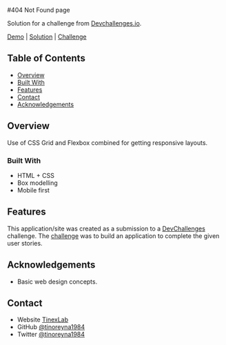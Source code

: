 #404 Not Found page

Solution for a challenge from [Devchallenges.io](http://devchallenges.io).

[Demo](https://tino-devchallenges-02.netlify.app) | 
[Solution](https://github.com/tinoreyna1984/devchallenges-02) | 
[Challenge](https://devchallenges.io/challenges/hhmesazsqgKXrTkYkt0U)

<!-- TABLE OF CONTENTS -->

## Table of Contents

- [Overview](#overview)
- [Built With](#built-with)
- [Features](#features)
- [Contact](#contact)
- [Acknowledgements](#acknowledgements)

## Overview

Use of CSS Grid and Flexbox combined for getting responsive layouts.

### Built With

- HTML + CSS
- Box modelling
- Mobile first

## Features

This application/site was created as a submission to a [DevChallenges](https://devchallenges.io/challenges) challenge. The [challenge](https://devchallenges.io/challenges/hhmesazsqgKXrTkYkt0U) was to build an application to complete the given user stories.

## Acknowledgements

- Basic web design concepts.

## Contact

- Website [TinexLab](https://tinexlab.vercel.app)
- GitHub [@tinoreyna1984](https://github.com/tinoreyna1984)
- Twitter [@tinoreyna1984](https://twitter.com/tinoreyna1984)

